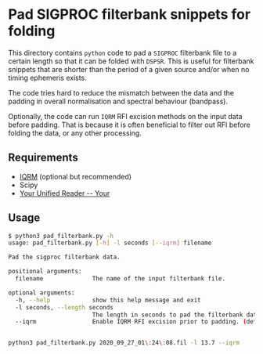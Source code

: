 # Pad SIGPROC filterbank snippets for folding #

This directory contains `python` code to pad a `SIGPROC` filterbank file to a certain length so that it can be folded with `DSPSR`. This is useful for filterbank snippets that are shorter than the period of a given source and/or when no timing ephemeris exists.

The code tries hard to reduce the mismatch between the data and the padding in overall normalisation and spectral behaviour (bandpass).

Optionally, the code can run `IQRM` RFI excision methods on the input data before padding. That is because it is often beneficial to filter out RFI before folding the data, or any other processing.

## Requirements ##

* [IQRM](https://github.com/v-morello/iqrm) (optional but recommended)
* Scipy
* [Your Unified Reader -- Your](https://github.com/thepetabyteproject/your)

## Usage ##

```bash
$ python3 pad_filterbank.py -h
usage: pad_filterbank.py [-h] -l seconds [--iqrm] filename

Pad the sigproc filterbank data.

positional arguments:
  filename              The name of the input filterbank file.

optional arguments:
  -h, --help            show this help message and exit
  -l seconds, --length seconds
                        The length in seconds to pad the filterbank data to. (default: None)
  --iqrm                Enable IQRM RFI excision prior to padding. (default: False)


python3 pad_filterbank.py 2020_09_27_01\:24\:08.fil -l 13.7 --iqrm
```
